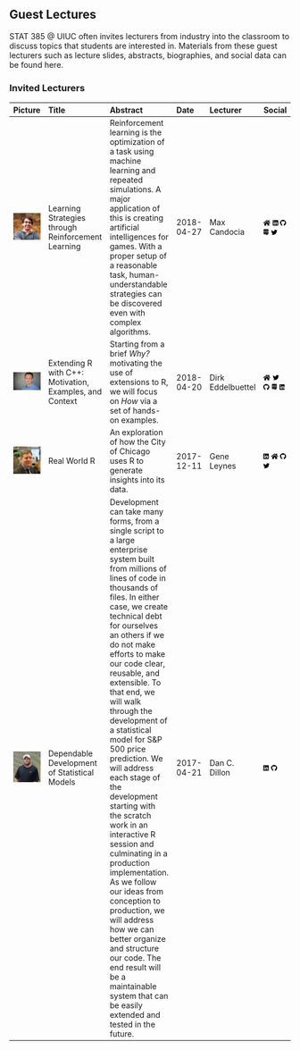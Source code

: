 
## Guest Lectures

STAT 385 @ UIUC often invites lecturers from industry into the classroom
to discuss topics that students are interested in. Materials from these
guest lecturers such as lecture slides, abstracts, biographies, and
social data can be found
here.

### Invited Lecturers

| Picture                                               | Title                                                   | Abstract                                                                                                                                                                                                                                                                                                                                                                                                                                                                                                                                                                                                                                                                                                                                                                                 | Date       | Lecturer          | Social                                                                                                                                                                                                                                                                                                                                                                                                                                                                                                                                                                                                                                                                                                                                                                                                                                                                                                                                                                                                                                                                                                                                                                                                                                                                                                                                                                                                                                                                                                                                                                                                                                                                                                                                                                                                                                                                                                                                                                                                                                                                                                                                                                                                                                                                                                                                                                                                                                                                                                                                                                                                                                                                                                                                                                                                                                                                                                                                                                                                                                                                                                                                                                                                                                                                                                                                                                                                                                                                                                                                                                                                                                                                                                                                                                                                                                                                                                                                                                                                                                                                                                                         | Resources                                                                                                                                                                                                                                                                                                                                                                                                                                                                                                                                                                                                                                                                                                                                                                                                                                                                                                                                                                                                                                                                                                                                                                                                                                                                                                                                                                                                                                                                                                                                                                                                                                                                                 |
| :---------------------------------------------------- | :------------------------------------------------------ | :--------------------------------------------------------------------------------------------------------------------------------------------------------------------------------------------------------------------------------------------------------------------------------------------------------------------------------------------------------------------------------------------------------------------------------------------------------------------------------------------------------------------------------------------------------------------------------------------------------------------------------------------------------------------------------------------------------------------------------------------------------------------------------------- | :--------- | :---------------- | :----------------------------------------------------------------------------------------------------------------------------------------------------------------------------------------------------------------------------------------------------------------------------------------------------------------------------------------------------------------------------------------------------------------------------------------------------------------------------------------------------------------------------------------------------------------------------------------------------------------------------------------------------------------------------------------------------------------------------------------------------------------------------------------------------------------------------------------------------------------------------------------------------------------------------------------------------------------------------------------------------------------------------------------------------------------------------------------------------------------------------------------------------------------------------------------------------------------------------------------------------------------------------------------------------------------------------------------------------------------------------------------------------------------------------------------------------------------------------------------------------------------------------------------------------------------------------------------------------------------------------------------------------------------------------------------------------------------------------------------------------------------------------------------------------------------------------------------------------------------------------------------------------------------------------------------------------------------------------------------------------------------------------------------------------------------------------------------------------------------------------------------------------------------------------------------------------------------------------------------------------------------------------------------------------------------------------------------------------------------------------------------------------------------------------------------------------------------------------------------------------------------------------------------------------------------------------------------------------------------------------------------------------------------------------------------------------------------------------------------------------------------------------------------------------------------------------------------------------------------------------------------------------------------------------------------------------------------------------------------------------------------------------------------------------------------------------------------------------------------------------------------------------------------------------------------------------------------------------------------------------------------------------------------------------------------------------------------------------------------------------------------------------------------------------------------------------------------------------------------------------------------------------------------------------------------------------------------------------------------------------------------------------------------------------------------------------------------------------------------------------------------------------------------------------------------------------------------------------------------------------------------------------------------------------------------------------------------------------------------------------------------------------------------------------------------------------------------------------------------------------- | :---------------------------------------------------------------------------------------------------------------------------------------------------------------------------------------------------------------------------------------------------------------------------------------------------------------------------------------------------------------------------------------------------------------------------------------------------------------------------------------------------------------------------------------------------------------------------------------------------------------------------------------------------------------------------------------------------------------------------------------------------------------------------------------------------------------------------------------------------------------------------------------------------------------------------------------------------------------------------------------------------------------------------------------------------------------------------------------------------------------------------------------------------------------------------------------------------------------------------------------------------------------------------------------------------------------------------------------------------------------------------------------------------------------------------------------------------------------------------------------------------------------------------------------------------------------------------------------------------------------------------------------------------------------------------------------- |
| ![Max Candocia](headshots/max-candocia.jpg)           | Learning Strategies through Reinforcement Learning      | Reinforcement learning is the optimization of a task using machine learning and repeated simulations. A major application of this is creating artificial intelligences for games. With a proper setup of a reasonable task, human-understandable strategies can be discovered even with complex algorithms.                                                                                                                                                                                                                                                                                                                                                                                                                                                                              | 2018-04-27 | Max Candocia      | [<svg style="height:0.8em;top:.04em;position:relative;" viewBox="0 0 576 512"><path d="M488 312.7V456c0 13.3-10.7 24-24 24H348c-6.6 0-12-5.4-12-12V356c0-6.6-5.4-12-12-12h-72c-6.6 0-12 5.4-12 12v112c0 6.6-5.4 12-12 12H112c-13.3 0-24-10.7-24-24V312.7c0-3.6 1.6-7 4.4-9.3l188-154.8c4.4-3.6 10.8-3.6 15.3 0l188 154.8c2.7 2.3 4.3 5.7 4.3 9.3zm83.6-60.9L488 182.9V44.4c0-6.6-5.4-12-12-12h-56c-6.6 0-12 5.4-12 12V117l-89.5-73.7c-17.7-14.6-43.3-14.6-61 0L4.4 251.8c-5.1 4.2-5.8 11.8-1.6 16.9l25.5 31c4.2 5.1 11.8 5.8 16.9 1.6l235.2-193.7c4.4-3.6 10.8-3.6 15.3 0l235.2 193.7c5.1 4.2 12.7 3.5 16.9-1.6l25.5-31c4.2-5.2 3.4-12.7-1.7-16.9z"/></svg>](http://maxcandocia.com/) [<svg style="height:0.8em;top:.04em;position:relative;" viewBox="0 0 448 512"><path d="M416 32H31.9C14.3 32 0 46.5 0 64.3v383.4C0 465.5 14.3 480 31.9 480H416c17.6 0 32-14.5 32-32.3V64.3c0-17.8-14.4-32.3-32-32.3zM135.4 416H69V202.2h66.5V416zm-33.2-243c-21.3 0-38.5-17.3-38.5-38.5S80.9 96 102.2 96c21.2 0 38.5 17.3 38.5 38.5 0 21.3-17.2 38.5-38.5 38.5zm282.1 243h-66.4V312c0-24.8-.5-56.7-34.5-56.7-34.6 0-39.9 27-39.9 54.9V416h-66.4V202.2h63.7v29.2h.9c8.9-16.8 30.6-34.5 62.9-34.5 67.2 0 79.7 44.3 79.7 101.9V416z"/></svg>](https://www.linkedin.com/in/max-candocia-a270b574) [<svg style="height:0.8em;top:.04em;position:relative;" viewBox="0 0 496 512"><path d="M165.9 397.4c0 2-2.3 3.6-5.2 3.6-3.3.3-5.6-1.3-5.6-3.6 0-2 2.3-3.6 5.2-3.6 3-.3 5.6 1.3 5.6 3.6zm-31.1-4.5c-.7 2 1.3 4.3 4.3 4.9 2.6 1 5.6 0 6.2-2s-1.3-4.3-4.3-5.2c-2.6-.7-5.5.3-6.2 2.3zm44.2-1.7c-2.9.7-4.9 2.6-4.6 4.9.3 2 2.9 3.3 5.9 2.6 2.9-.7 4.9-2.6 4.6-4.6-.3-1.9-3-3.2-5.9-2.9zM244.8 8C106.1 8 0 113.3 0 252c0 110.9 69.8 205.8 169.5 239.2 12.8 2.3 17.3-5.6 17.3-12.1 0-6.2-.3-40.4-.3-61.4 0 0-70 15-84.7-29.8 0 0-11.4-29.1-27.8-36.6 0 0-22.9-15.7 1.6-15.4 0 0 24.9 2 38.6 25.8 21.9 38.6 58.6 27.5 72.9 20.9 2.3-16 8.8-27.1 16-33.7-55.9-6.2-112.3-14.3-112.3-110.5 0-27.5 7.6-41.3 23.6-58.9-2.6-6.5-11.1-33.3 2.6-67.9 20.9-6.5 69 27 69 27 20-5.6 41.5-8.5 62.8-8.5s42.8 2.9 62.8 8.5c0 0 48.1-33.6 69-27 13.7 34.7 5.2 61.4 2.6 67.9 16 17.7 25.8 31.5 25.8 58.9 0 96.5-58.9 104.2-114.8 110.5 9.2 7.9 17 22.9 17 46.4 0 33.7-.3 75.4-.3 83.6 0 6.5 4.6 14.4 17.3 12.1C428.2 457.8 496 362.9 496 252 496 113.3 383.5 8 244.8 8zM97.2 352.9c-1.3 1-1 3.3.7 5.2 1.6 1.6 3.9 2.3 5.2 1 1.3-1 1-3.3-.7-5.2-1.6-1.6-3.9-2.3-5.2-1zm-10.8-8.1c-.7 1.3.3 2.9 2.3 3.9 1.6 1 3.6.7 4.3-.7.7-1.3-.3-2.9-2.3-3.9-2-.6-3.6-.3-4.3.7zm32.4 35.6c-1.6 1.3-1 4.3 1.3 6.2 2.3 2.3 5.2 2.6 6.5 1 1.3-1.3.7-4.3-1.3-6.2-2.2-2.3-5.2-2.6-6.5-1zm-11.4-14.7c-1.6 1-1.6 3.6 0 5.9 1.6 2.3 4.3 3.3 5.6 2.3 1.6-1.3 1.6-3.9 0-6.2-1.4-2.3-4-3.3-5.6-2z"/></svg>](https://github.com/mcandocia) [<svg style="height:0.8em;top:.04em;position:relative;" viewBox="0 0 448 512"><path d="M17.7 332.3h412.7v22c0 37.7-29.3 68-65.3 68h-19L259.3 512v-89.7H83c-36 0-65.3-30.3-65.3-68v-22zm0-23.6h412.7v-85H17.7v85zm0-109.4h412.7v-85H17.7v85zM365 0H83C47 0 17.7 30.3 17.7 67.7V90h412.7V67.7C430.3 30.3 401 0 365 0z"/></svg>](https://stackoverflow.com/users/1362215/max-candocia) [<svg style="height:0.8em;top:.04em;position:relative;" viewBox="0 0 512 512"><path d="M459.37 151.716c.325 4.548.325 9.097.325 13.645 0 138.72-105.583 298.558-298.558 298.558-59.452 0-114.68-17.219-161.137-47.106 8.447.974 16.568 1.299 25.34 1.299 49.055 0 94.213-16.568 130.274-44.832-46.132-.975-84.792-31.188-98.112-72.772 6.498.974 12.995 1.624 19.818 1.624 9.421 0 18.843-1.3 27.614-3.573-48.081-9.747-84.143-51.98-84.143-102.985v-1.299c13.969 7.797 30.214 12.67 47.431 13.319-28.264-18.843-46.781-51.005-46.781-87.391 0-19.492 5.197-37.36 14.294-52.954 51.655 63.675 129.3 105.258 216.365 109.807-1.624-7.797-2.599-15.918-2.599-24.04 0-57.828 46.782-104.934 104.934-104.934 30.213 0 57.502 12.67 76.67 33.137 23.715-4.548 46.456-13.32 66.599-25.34-7.798 24.366-24.366 44.833-46.132 57.827 21.117-2.273 41.584-8.122 60.426-16.243-14.292 20.791-32.161 39.308-52.628 54.253z"/></svg>](https://twitter.com/imthestatman)      | [<svg style="height:0.8em;top:.04em;position:relative;" viewBox="0 0 384 512"><path d="M384 121.941V128H256V0h6.059c6.365 0 12.47 2.529 16.971 7.029l97.941 97.941A24.005 24.005 0 0 1 384 121.941zM248 160c-13.2 0-24-10.8-24-24V0H24C10.745 0 0 10.745 0 24v464c0 13.255 10.745 24 24 24h336c13.255 0 24-10.745 24-24V160H248zM123.206 400.505a5.4 5.4 0 0 1-7.633.246l-64.866-60.812a5.4 5.4 0 0 1 0-7.879l64.866-60.812a5.4 5.4 0 0 1 7.633.246l19.579 20.885a5.4 5.4 0 0 1-.372 7.747L101.65 336l40.763 35.874a5.4 5.4 0 0 1 .372 7.747l-19.579 20.884zm51.295 50.479l-27.453-7.97a5.402 5.402 0 0 1-3.681-6.692l61.44-211.626a5.402 5.402 0 0 1 6.692-3.681l27.452 7.97a5.4 5.4 0 0 1 3.68 6.692l-61.44 211.626a5.397 5.397 0 0 1-6.69 3.681zm160.792-111.045l-64.866 60.812a5.4 5.4 0 0 1-7.633-.246l-19.58-20.885a5.4 5.4 0 0 1 .372-7.747L284.35 336l-40.763-35.874a5.4 5.4 0 0 1-.372-7.747l19.58-20.885a5.4 5.4 0 0 1 7.633-.246l64.866 60.812a5.4 5.4 0 0 1-.001 7.879z"/></svg>](https://github.com/mcandocia/machi_ai) [<svg style="height:0.8em;top:.04em;position:relative;" viewBox="0 0 576 512"><path d="M549.655 124.083c-6.281-23.65-24.787-42.276-48.284-48.597C458.781 64 288 64 288 64S117.22 64 74.629 75.486c-23.497 6.322-42.003 24.947-48.284 48.597-11.412 42.867-11.412 132.305-11.412 132.305s0 89.438 11.412 132.305c6.281 23.65 24.787 41.5 48.284 47.821C117.22 448 288 448 288 448s170.78 0 213.371-11.486c23.497-6.321 42.003-24.171 48.284-47.821 11.412-42.867 11.412-132.305 11.412-132.305s0-89.438-11.412-132.305zm-317.51 213.508V175.185l142.739 81.205-142.739 81.201z"/></svg>](https://www.youtube.com/watch?v=YZtME6NDCAM)                 |
| ![Dirk Eddelbuettel](headshots/dirk-eddelbuettel.jpg) | Extending R with C++: Motivation, Examples, and Context | Starting from a brief *Why?* motivating the use of extensions to R, we will focus on *How* via a set of hands-on examples.                                                                                                                                                                                                                                                                                                                                                                                                                                                                                                                                                                                                                                                               | 2018-04-20 | Dirk Eddelbuettel | [<svg style="height:0.8em;top:.04em;position:relative;" viewBox="0 0 576 512"><path d="M488 312.7V456c0 13.3-10.7 24-24 24H348c-6.6 0-12-5.4-12-12V356c0-6.6-5.4-12-12-12h-72c-6.6 0-12 5.4-12 12v112c0 6.6-5.4 12-12 12H112c-13.3 0-24-10.7-24-24V312.7c0-3.6 1.6-7 4.4-9.3l188-154.8c4.4-3.6 10.8-3.6 15.3 0l188 154.8c2.7 2.3 4.3 5.7 4.3 9.3zm83.6-60.9L488 182.9V44.4c0-6.6-5.4-12-12-12h-56c-6.6 0-12 5.4-12 12V117l-89.5-73.7c-17.7-14.6-43.3-14.6-61 0L4.4 251.8c-5.1 4.2-5.8 11.8-1.6 16.9l25.5 31c4.2 5.1 11.8 5.8 16.9 1.6l235.2-193.7c4.4-3.6 10.8-3.6 15.3 0l235.2 193.7c5.1 4.2 12.7 3.5 16.9-1.6l25.5-31c4.2-5.2 3.4-12.7-1.7-16.9z"/></svg>](http://dirk.eddelbuettel.com) [<svg style="height:0.8em;top:.04em;position:relative;" viewBox="0 0 512 512"><path d="M459.37 151.716c.325 4.548.325 9.097.325 13.645 0 138.72-105.583 298.558-298.558 298.558-59.452 0-114.68-17.219-161.137-47.106 8.447.974 16.568 1.299 25.34 1.299 49.055 0 94.213-16.568 130.274-44.832-46.132-.975-84.792-31.188-98.112-72.772 6.498.974 12.995 1.624 19.818 1.624 9.421 0 18.843-1.3 27.614-3.573-48.081-9.747-84.143-51.98-84.143-102.985v-1.299c13.969 7.797 30.214 12.67 47.431 13.319-28.264-18.843-46.781-51.005-46.781-87.391 0-19.492 5.197-37.36 14.294-52.954 51.655 63.675 129.3 105.258 216.365 109.807-1.624-7.797-2.599-15.918-2.599-24.04 0-57.828 46.782-104.934 104.934-104.934 30.213 0 57.502 12.67 76.67 33.137 23.715-4.548 46.456-13.32 66.599-25.34-7.798 24.366-24.366 44.833-46.132 57.827 21.117-2.273 41.584-8.122 60.426-16.243-14.292 20.791-32.161 39.308-52.628 54.253z"/></svg>](http://twitter.com/eddelbuettel) [<svg style="height:0.8em;top:.04em;position:relative;" viewBox="0 0 496 512"><path d="M165.9 397.4c0 2-2.3 3.6-5.2 3.6-3.3.3-5.6-1.3-5.6-3.6 0-2 2.3-3.6 5.2-3.6 3-.3 5.6 1.3 5.6 3.6zm-31.1-4.5c-.7 2 1.3 4.3 4.3 4.9 2.6 1 5.6 0 6.2-2s-1.3-4.3-4.3-5.2c-2.6-.7-5.5.3-6.2 2.3zm44.2-1.7c-2.9.7-4.9 2.6-4.6 4.9.3 2 2.9 3.3 5.9 2.6 2.9-.7 4.9-2.6 4.6-4.6-.3-1.9-3-3.2-5.9-2.9zM244.8 8C106.1 8 0 113.3 0 252c0 110.9 69.8 205.8 169.5 239.2 12.8 2.3 17.3-5.6 17.3-12.1 0-6.2-.3-40.4-.3-61.4 0 0-70 15-84.7-29.8 0 0-11.4-29.1-27.8-36.6 0 0-22.9-15.7 1.6-15.4 0 0 24.9 2 38.6 25.8 21.9 38.6 58.6 27.5 72.9 20.9 2.3-16 8.8-27.1 16-33.7-55.9-6.2-112.3-14.3-112.3-110.5 0-27.5 7.6-41.3 23.6-58.9-2.6-6.5-11.1-33.3 2.6-67.9 20.9-6.5 69 27 69 27 20-5.6 41.5-8.5 62.8-8.5s42.8 2.9 62.8 8.5c0 0 48.1-33.6 69-27 13.7 34.7 5.2 61.4 2.6 67.9 16 17.7 25.8 31.5 25.8 58.9 0 96.5-58.9 104.2-114.8 110.5 9.2 7.9 17 22.9 17 46.4 0 33.7-.3 75.4-.3 83.6 0 6.5 4.6 14.4 17.3 12.1C428.2 457.8 496 362.9 496 252 496 113.3 383.5 8 244.8 8zM97.2 352.9c-1.3 1-1 3.3.7 5.2 1.6 1.6 3.9 2.3 5.2 1 1.3-1 1-3.3-.7-5.2-1.6-1.6-3.9-2.3-5.2-1zm-10.8-8.1c-.7 1.3.3 2.9 2.3 3.9 1.6 1 3.6.7 4.3-.7.7-1.3-.3-2.9-2.3-3.9-2-.6-3.6-.3-4.3.7zm32.4 35.6c-1.6 1.3-1 4.3 1.3 6.2 2.3 2.3 5.2 2.6 6.5 1 1.3-1.3.7-4.3-1.3-6.2-2.2-2.3-5.2-2.6-6.5-1zm-11.4-14.7c-1.6 1-1.6 3.6 0 5.9 1.6 2.3 4.3 3.3 5.6 2.3 1.6-1.3 1.6-3.9 0-6.2-1.4-2.3-4-3.3-5.6-2z"/></svg>](https://github.com/eddelbuettel) [<svg style="height:0.8em;top:.04em;position:relative;" viewBox="0 0 448 512"><path d="M17.7 332.3h412.7v22c0 37.7-29.3 68-65.3 68h-19L259.3 512v-89.7H83c-36 0-65.3-30.3-65.3-68v-22zm0-23.6h412.7v-85H17.7v85zm0-109.4h412.7v-85H17.7v85zM365 0H83C47 0 17.7 30.3 17.7 67.7V90h412.7V67.7C430.3 30.3 401 0 365 0z"/></svg>](http://stackoverflow.com/users/143305/dirk-eddelbuettel) [<svg style="height:0.8em;top:.04em;position:relative;" viewBox="0 0 448 512"><path d="M416 32H31.9C14.3 32 0 46.5 0 64.3v383.4C0 465.5 14.3 480 31.9 480H416c17.6 0 32-14.5 32-32.3V64.3c0-17.8-14.4-32.3-32-32.3zM135.4 416H69V202.2h66.5V416zm-33.2-243c-21.3 0-38.5-17.3-38.5-38.5S80.9 96 102.2 96c21.2 0 38.5 17.3 38.5 38.5 0 21.3-17.2 38.5-38.5 38.5zm282.1 243h-66.4V312c0-24.8-.5-56.7-34.5-56.7-34.6 0-39.9 27-39.9 54.9V416h-66.4V202.2h63.7v29.2h.9c8.9-16.8 30.6-34.5 62.9-34.5 67.2 0 79.7 44.3 79.7 101.9V416z"/></svg>](http://www.linkedin.com/in/dirkeddelbuettel/) | [<svg style="height:0.8em;top:.04em;position:relative;" viewBox="0 0 384 512"><path d="M384 121.941V128H256V0h6.059a24 24 0 0 1 16.97 7.029l97.941 97.941a24.002 24.002 0 0 1 7.03 16.971zM248 160c-13.2 0-24-10.8-24-24V0H24C10.745 0 0 10.745 0 24v464c0 13.255 10.745 24 24 24h336c13.255 0 24-10.745 24-24V160H248zm-135.455 16c26.51 0 48 21.49 48 48s-21.49 48-48 48-48-21.49-48-48 21.491-48 48-48zm208 240h-256l.485-48.485L104.545 328c4.686-4.686 11.799-4.201 16.485.485L160.545 368 264.06 264.485c4.686-4.686 12.284-4.686 16.971 0L320.545 304v112z"/></svg>](http://dirk.eddelbuettel.com/papers/uiuc_stat385_apr2018.pdf)                                                                                                                                                                                                                                                                                                                                                                                                                                                                                                                                                                                                                                                                                                                                                                                                                                                                                                                                                                                                                                                 |
| ![Gene Leynes](headshots/gene-leynes.jpg)             | Real World R                                            | An exploration of how the City of Chicago uses R to generate insights into its data.                                                                                                                                                                                                                                                                                                                                                                                                                                                                                                                                                                                                                                                                                                     | 2017-12-11 | Gene Leynes       | [<svg style="height:0.8em;top:.04em;position:relative;" viewBox="0 0 448 512"><path d="M416 32H31.9C14.3 32 0 46.5 0 64.3v383.4C0 465.5 14.3 480 31.9 480H416c17.6 0 32-14.5 32-32.3V64.3c0-17.8-14.4-32.3-32-32.3zM135.4 416H69V202.2h66.5V416zm-33.2-243c-21.3 0-38.5-17.3-38.5-38.5S80.9 96 102.2 96c21.2 0 38.5 17.3 38.5 38.5 0 21.3-17.2 38.5-38.5 38.5zm282.1 243h-66.4V312c0-24.8-.5-56.7-34.5-56.7-34.6 0-39.9 27-39.9 54.9V416h-66.4V202.2h63.7v29.2h.9c8.9-16.8 30.6-34.5 62.9-34.5 67.2 0 79.7 44.3 79.7 101.9V416z"/></svg>](https://www.linkedin.com/in/geneleynes) [<svg style="height:0.8em;top:.04em;position:relative;" viewBox="0 0 576 512"><path d="M488 312.7V456c0 13.3-10.7 24-24 24H348c-6.6 0-12-5.4-12-12V356c0-6.6-5.4-12-12-12h-72c-6.6 0-12 5.4-12 12v112c0 6.6-5.4 12-12 12H112c-13.3 0-24-10.7-24-24V312.7c0-3.6 1.6-7 4.4-9.3l188-154.8c4.4-3.6 10.8-3.6 15.3 0l188 154.8c2.7 2.3 4.3 5.7 4.3 9.3zm83.6-60.9L488 182.9V44.4c0-6.6-5.4-12-12-12h-56c-6.6 0-12 5.4-12 12V117l-89.5-73.7c-17.7-14.6-43.3-14.6-61 0L4.4 251.8c-5.1 4.2-5.8 11.8-1.6 16.9l25.5 31c4.2 5.1 11.8 5.8 16.9 1.6l235.2-193.7c4.4-3.6 10.8-3.6 15.3 0l235.2 193.7c5.1 4.2 12.7 3.5 16.9-1.6l25.5-31c4.2-5.2 3.4-12.7-1.7-16.9z"/></svg>](http://geneorama.com) [<svg style="height:0.8em;top:.04em;position:relative;" viewBox="0 0 496 512"><path d="M165.9 397.4c0 2-2.3 3.6-5.2 3.6-3.3.3-5.6-1.3-5.6-3.6 0-2 2.3-3.6 5.2-3.6 3-.3 5.6 1.3 5.6 3.6zm-31.1-4.5c-.7 2 1.3 4.3 4.3 4.9 2.6 1 5.6 0 6.2-2s-1.3-4.3-4.3-5.2c-2.6-.7-5.5.3-6.2 2.3zm44.2-1.7c-2.9.7-4.9 2.6-4.6 4.9.3 2 2.9 3.3 5.9 2.6 2.9-.7 4.9-2.6 4.6-4.6-.3-1.9-3-3.2-5.9-2.9zM244.8 8C106.1 8 0 113.3 0 252c0 110.9 69.8 205.8 169.5 239.2 12.8 2.3 17.3-5.6 17.3-12.1 0-6.2-.3-40.4-.3-61.4 0 0-70 15-84.7-29.8 0 0-11.4-29.1-27.8-36.6 0 0-22.9-15.7 1.6-15.4 0 0 24.9 2 38.6 25.8 21.9 38.6 58.6 27.5 72.9 20.9 2.3-16 8.8-27.1 16-33.7-55.9-6.2-112.3-14.3-112.3-110.5 0-27.5 7.6-41.3 23.6-58.9-2.6-6.5-11.1-33.3 2.6-67.9 20.9-6.5 69 27 69 27 20-5.6 41.5-8.5 62.8-8.5s42.8 2.9 62.8 8.5c0 0 48.1-33.6 69-27 13.7 34.7 5.2 61.4 2.6 67.9 16 17.7 25.8 31.5 25.8 58.9 0 96.5-58.9 104.2-114.8 110.5 9.2 7.9 17 22.9 17 46.4 0 33.7-.3 75.4-.3 83.6 0 6.5 4.6 14.4 17.3 12.1C428.2 457.8 496 362.9 496 252 496 113.3 383.5 8 244.8 8zM97.2 352.9c-1.3 1-1 3.3.7 5.2 1.6 1.6 3.9 2.3 5.2 1 1.3-1 1-3.3-.7-5.2-1.6-1.6-3.9-2.3-5.2-1zm-10.8-8.1c-.7 1.3.3 2.9 2.3 3.9 1.6 1 3.6.7 4.3-.7.7-1.3-.3-2.9-2.3-3.9-2-.6-3.6-.3-4.3.7zm32.4 35.6c-1.6 1.3-1 4.3 1.3 6.2 2.3 2.3 5.2 2.6 6.5 1 1.3-1.3.7-4.3-1.3-6.2-2.2-2.3-5.2-2.6-6.5-1zm-11.4-14.7c-1.6 1-1.6 3.6 0 5.9 1.6 2.3 4.3 3.3 5.6 2.3 1.6-1.3 1.6-3.9 0-6.2-1.4-2.3-4-3.3-5.6-2z"/></svg>](https://github.com/geneorama) [<svg style="height:0.8em;top:.04em;position:relative;" viewBox="0 0 512 512"><path d="M459.37 151.716c.325 4.548.325 9.097.325 13.645 0 138.72-105.583 298.558-298.558 298.558-59.452 0-114.68-17.219-161.137-47.106 8.447.974 16.568 1.299 25.34 1.299 49.055 0 94.213-16.568 130.274-44.832-46.132-.975-84.792-31.188-98.112-72.772 6.498.974 12.995 1.624 19.818 1.624 9.421 0 18.843-1.3 27.614-3.573-48.081-9.747-84.143-51.98-84.143-102.985v-1.299c13.969 7.797 30.214 12.67 47.431 13.319-28.264-18.843-46.781-51.005-46.781-87.391 0-19.492 5.197-37.36 14.294-52.954 51.655 63.675 129.3 105.258 216.365 109.807-1.624-7.797-2.599-15.918-2.599-24.04 0-57.828 46.782-104.934 104.934-104.934 30.213 0 57.502 12.67 76.67 33.137 23.715-4.548 46.456-13.32 66.599-25.34-7.798 24.366-24.366 44.833-46.132 57.827 21.117-2.273 41.584-8.122 60.426-16.243-14.292 20.791-32.161 39.308-52.628 54.253z"/></svg>](https://twitter.com/geneorama)                                                                                                                                                                                                                                                                                                                                                                                                           | [<svg style="height:0.8em;top:.04em;position:relative;" viewBox="0 0 384 512"><path d="M384 121.941V128H256V0h6.059a24 24 0 0 1 16.97 7.029l97.941 97.941a24.002 24.002 0 0 1 7.03 16.971zM248 160c-13.2 0-24-10.8-24-24V0H24C10.745 0 0 10.745 0 24v464c0 13.255 10.745 24 24 24h336c13.255 0 24-10.745 24-24V160H248zm-135.455 16c26.51 0 48 21.49 48 48s-21.49 48-48 48-48-21.49-48-48 21.491-48 48-48zm208 240h-256l.485-48.485L104.545 328c4.686-4.686 11.799-4.201 16.485.485L160.545 368 264.06 264.485c4.686-4.686 12.284-4.686 16.971 0L320.545 304v112z"/></svg>](github)                                                                                                                                                                                                                                                                                                                                                                                                                                                                                                                                                                                                                                                                                                                                                                                                                                                                                                                                                                                                                                                                                                       |
| ![Dan C. Dillon](headshots/dan-c-dillon.jpg)          | Dependable Development of Statistical Models            | Development can take many forms, from a single script to a large enterprise system built from millions of lines of code in thousands of files. In either case, we create technical debt for ourselves an others if we do not make efforts to make our code clear, reusable, and extensible. To that end, we will walk through the development of a statistical model for S\&P 500 price prediction. We will address each stage of the development starting with the scratch work in an interactive R session and culminating in a production implementation. As we follow our ideas from conception to production, we will address how we can better organize and structure our code. The end result will be a maintainable system that can be easily extended and tested in the future. | 2017-04-21 | Dan C. Dillon     | [<svg style="height:0.8em;top:.04em;position:relative;" viewBox="0 0 448 512"><path d="M416 32H31.9C14.3 32 0 46.5 0 64.3v383.4C0 465.5 14.3 480 31.9 480H416c17.6 0 32-14.5 32-32.3V64.3c0-17.8-14.4-32.3-32-32.3zM135.4 416H69V202.2h66.5V416zm-33.2-243c-21.3 0-38.5-17.3-38.5-38.5S80.9 96 102.2 96c21.2 0 38.5 17.3 38.5 38.5 0 21.3-17.2 38.5-38.5 38.5zm282.1 243h-66.4V312c0-24.8-.5-56.7-34.5-56.7-34.6 0-39.9 27-39.9 54.9V416h-66.4V202.2h63.7v29.2h.9c8.9-16.8 30.6-34.5 62.9-34.5 67.2 0 79.7 44.3 79.7 101.9V416z"/></svg>](https://www.linkedin.com/in/danielcdillon) [<svg style="height:0.8em;top:.04em;position:relative;" viewBox="0 0 496 512"><path d="M165.9 397.4c0 2-2.3 3.6-5.2 3.6-3.3.3-5.6-1.3-5.6-3.6 0-2 2.3-3.6 5.2-3.6 3-.3 5.6 1.3 5.6 3.6zm-31.1-4.5c-.7 2 1.3 4.3 4.3 4.9 2.6 1 5.6 0 6.2-2s-1.3-4.3-4.3-5.2c-2.6-.7-5.5.3-6.2 2.3zm44.2-1.7c-2.9.7-4.9 2.6-4.6 4.9.3 2 2.9 3.3 5.9 2.6 2.9-.7 4.9-2.6 4.6-4.6-.3-1.9-3-3.2-5.9-2.9zM244.8 8C106.1 8 0 113.3 0 252c0 110.9 69.8 205.8 169.5 239.2 12.8 2.3 17.3-5.6 17.3-12.1 0-6.2-.3-40.4-.3-61.4 0 0-70 15-84.7-29.8 0 0-11.4-29.1-27.8-36.6 0 0-22.9-15.7 1.6-15.4 0 0 24.9 2 38.6 25.8 21.9 38.6 58.6 27.5 72.9 20.9 2.3-16 8.8-27.1 16-33.7-55.9-6.2-112.3-14.3-112.3-110.5 0-27.5 7.6-41.3 23.6-58.9-2.6-6.5-11.1-33.3 2.6-67.9 20.9-6.5 69 27 69 27 20-5.6 41.5-8.5 62.8-8.5s42.8 2.9 62.8 8.5c0 0 48.1-33.6 69-27 13.7 34.7 5.2 61.4 2.6 67.9 16 17.7 25.8 31.5 25.8 58.9 0 96.5-58.9 104.2-114.8 110.5 9.2 7.9 17 22.9 17 46.4 0 33.7-.3 75.4-.3 83.6 0 6.5 4.6 14.4 17.3 12.1C428.2 457.8 496 362.9 496 252 496 113.3 383.5 8 244.8 8zM97.2 352.9c-1.3 1-1 3.3.7 5.2 1.6 1.6 3.9 2.3 5.2 1 1.3-1 1-3.3-.7-5.2-1.6-1.6-3.9-2.3-5.2-1zm-10.8-8.1c-.7 1.3.3 2.9 2.3 3.9 1.6 1 3.6.7 4.3-.7.7-1.3-.3-2.9-2.3-3.9-2-.6-3.6-.3-4.3.7zm32.4 35.6c-1.6 1.3-1 4.3 1.3 6.2 2.3 2.3 5.2 2.6 6.5 1 1.3-1.3.7-4.3-1.3-6.2-2.2-2.3-5.2-2.6-6.5-1zm-11.4-14.7c-1.6 1-1.6 3.6 0 5.9 1.6 2.3 4.3 3.3 5.6 2.3 1.6-1.3 1.6-3.9 0-6.2-1.4-2.3-4-3.3-5.6-2z"/></svg>](https://github.com/dcdillon)                                                                                                                                                                                                                                                                                                                                                                                                                                                                                                                                                                                                                                                                                                                                                                                                                                                                                                                                                                                                                                                                                                                                                                                                                                                                                                                                                                                                                                                                                                                                                                                                                                                                                                                                                                                                                                                                                                                                                                                                                                                    | [<svg style="height:0.8em;top:.04em;position:relative;" viewBox="0 0 384 512"><path d="M384 121.941V128H256V0h6.059c6.365 0 12.47 2.529 16.971 7.029l97.941 97.941A24.005 24.005 0 0 1 384 121.941zM248 160c-13.2 0-24-10.8-24-24V0H24C10.745 0 0 10.745 0 24v464c0 13.255 10.745 24 24 24h336c13.255 0 24-10.745 24-24V160H248zM123.206 400.505a5.4 5.4 0 0 1-7.633.246l-64.866-60.812a5.4 5.4 0 0 1 0-7.879l64.866-60.812a5.4 5.4 0 0 1 7.633.246l19.579 20.885a5.4 5.4 0 0 1-.372 7.747L101.65 336l40.763 35.874a5.4 5.4 0 0 1 .372 7.747l-19.579 20.884zm51.295 50.479l-27.453-7.97a5.402 5.402 0 0 1-3.681-6.692l61.44-211.626a5.402 5.402 0 0 1 6.692-3.681l27.452 7.97a5.4 5.4 0 0 1 3.68 6.692l-61.44 211.626a5.397 5.397 0 0 1-6.69 3.681zm160.792-111.045l-64.866 60.812a5.4 5.4 0 0 1-7.633-.246l-19.58-20.885a5.4 5.4 0 0 1 .372-7.747L284.35 336l-40.763-35.874a5.4 5.4 0 0 1-.372-7.747l19.58-20.885a5.4 5.4 0 0 1 7.633-.246l64.866 60.812a5.4 5.4 0 0 1-.001 7.879z"/></svg>](https://github.com/stat385uiuc/dependable-development) [<svg style="height:0.8em;top:.04em;position:relative;" viewBox="0 0 576 512"><path d="M549.655 124.083c-6.281-23.65-24.787-42.276-48.284-48.597C458.781 64 288 64 288 64S117.22 64 74.629 75.486c-23.497 6.322-42.003 24.947-48.284 48.597-11.412 42.867-11.412 132.305-11.412 132.305s0 89.438 11.412 132.305c6.281 23.65 24.787 41.5 48.284 47.821C117.22 448 288 448 288 448s170.78 0 213.371-11.486c23.497-6.321 42.003-24.171 48.284-47.821 11.412-42.867 11.412-132.305 11.412-132.305s0-89.438-11.412-132.305zm-317.51 213.508V175.185l142.739 81.205-142.739 81.201z"/></svg>](https://www.youtube.com/watch?v=PHEmaeoCW9E) |
